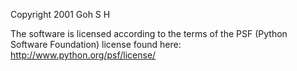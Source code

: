 Copyright 2001 Goh S H

The software is licensed according to the terms of the PSF (Python Software Foundation) license found here: http://www.python.org/psf/license/
